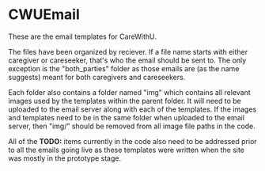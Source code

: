 # CWUEmail

These are the email templates for CareWithU.

The files have been organized by reciever. If a file name starts with either caregiver or careseeker, that's who the email should be sent to. The only exception is the "both_parties" folder as those emails are (as the name suggests) meant for both caregivers and careseekers.

Each folder also contains a folder named "img" which contains all relevant images used by the templates within the parent folder. It will need to be uploaded to the email server along with each of the templates. If the images and templates need to be in the same folder when uploaded to the email server, then "img/" should be removed from all image file paths in the code.

All of the **TODO:** items currently in the code also need to be addressed prior to all the emails going live as these templates were written when the site was mostly in the prototype stage.
